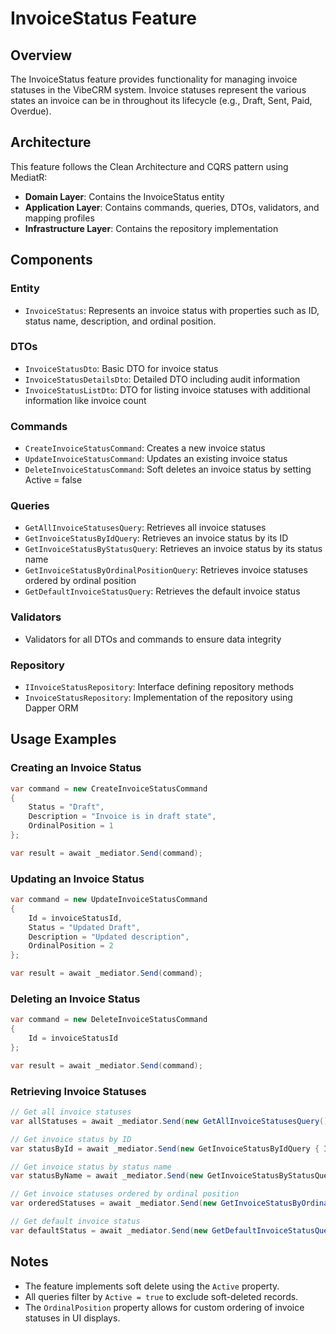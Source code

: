 # InvoiceStatus Feature

## Overview
The InvoiceStatus feature provides functionality for managing invoice statuses in the VibeCRM system. Invoice statuses represent the various states an invoice can be in throughout its lifecycle (e.g., Draft, Sent, Paid, Overdue).

## Architecture
This feature follows the Clean Architecture and CQRS pattern using MediatR:

- **Domain Layer**: Contains the InvoiceStatus entity
- **Application Layer**: Contains commands, queries, DTOs, validators, and mapping profiles
- **Infrastructure Layer**: Contains the repository implementation

## Components

### Entity
- `InvoiceStatus`: Represents an invoice status with properties such as ID, status name, description, and ordinal position.

### DTOs
- `InvoiceStatusDto`: Basic DTO for invoice status
- `InvoiceStatusDetailsDto`: Detailed DTO including audit information
- `InvoiceStatusListDto`: DTO for listing invoice statuses with additional information like invoice count

### Commands
- `CreateInvoiceStatusCommand`: Creates a new invoice status
- `UpdateInvoiceStatusCommand`: Updates an existing invoice status
- `DeleteInvoiceStatusCommand`: Soft deletes an invoice status by setting Active = false

### Queries
- `GetAllInvoiceStatusesQuery`: Retrieves all invoice statuses
- `GetInvoiceStatusByIdQuery`: Retrieves an invoice status by its ID
- `GetInvoiceStatusByStatusQuery`: Retrieves an invoice status by its status name
- `GetInvoiceStatusByOrdinalPositionQuery`: Retrieves invoice statuses ordered by ordinal position
- `GetDefaultInvoiceStatusQuery`: Retrieves the default invoice status

### Validators
- Validators for all DTOs and commands to ensure data integrity

### Repository
- `IInvoiceStatusRepository`: Interface defining repository methods
- `InvoiceStatusRepository`: Implementation of the repository using Dapper ORM

## Usage Examples

### Creating an Invoice Status
```csharp
var command = new CreateInvoiceStatusCommand
{
    Status = "Draft",
    Description = "Invoice is in draft state",
    OrdinalPosition = 1
};

var result = await _mediator.Send(command);
```

### Updating an Invoice Status
```csharp
var command = new UpdateInvoiceStatusCommand
{
    Id = invoiceStatusId,
    Status = "Updated Draft",
    Description = "Updated description",
    OrdinalPosition = 2
};

var result = await _mediator.Send(command);
```

### Deleting an Invoice Status
```csharp
var command = new DeleteInvoiceStatusCommand
{
    Id = invoiceStatusId
};

var result = await _mediator.Send(command);
```

### Retrieving Invoice Statuses
```csharp
// Get all invoice statuses
var allStatuses = await _mediator.Send(new GetAllInvoiceStatusesQuery());

// Get invoice status by ID
var statusById = await _mediator.Send(new GetInvoiceStatusByIdQuery { Id = invoiceStatusId });

// Get invoice status by status name
var statusByName = await _mediator.Send(new GetInvoiceStatusByStatusQuery { Status = "Draft" });

// Get invoice statuses ordered by ordinal position
var orderedStatuses = await _mediator.Send(new GetInvoiceStatusByOrdinalPositionQuery());

// Get default invoice status
var defaultStatus = await _mediator.Send(new GetDefaultInvoiceStatusQuery());
```

## Notes
- The feature implements soft delete using the `Active` property.
- All queries filter by `Active = true` to exclude soft-deleted records.
- The `OrdinalPosition` property allows for custom ordering of invoice statuses in UI displays.
